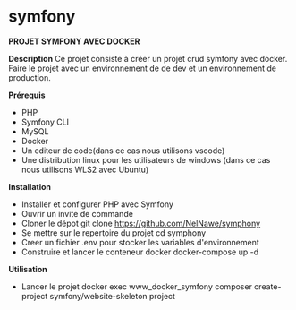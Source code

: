 # symfony
**PROJET SYMFONY AVEC DOCKER**

**Description**
Ce projet consiste à créer un projet crud symfony avec docker.
Faire le projet avec un environnement de de dev et un environnement de production.

**Prérequis**

 * PHP 
 * Symfony CLI
 * MySQL
 * Docker 
 * Un editeur de code(dans ce cas nous utilisons vscode)
 * Une distribution linux pour les utilisateurs de windows (dans ce cas nous utilisons WLS2 avec Ubuntu)

**Installation**

 * Installer et configurer PHP avec Symfony
 * Ouvrir un invite de commande
 * Cloner le dépot 
    git clone https://github.com/NelNawe/symphony
 * Se mettre sur le repertoire du projet 
    cd symphony
 * Creer un fichier .env pour stocker les variables d'environnement
 * Construire et lancer le conteneur docker 
   docker-compose up -d

**Utilisation**

 * Lancer le projet 
   docker exec www_docker_symfony composer create-project symfony/website-skeleton project